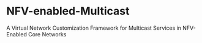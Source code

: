# NFV-enabled-Multicast
A Virtual Network Customization Framework for Multicast Services in NFV-Enabled Core Networks
